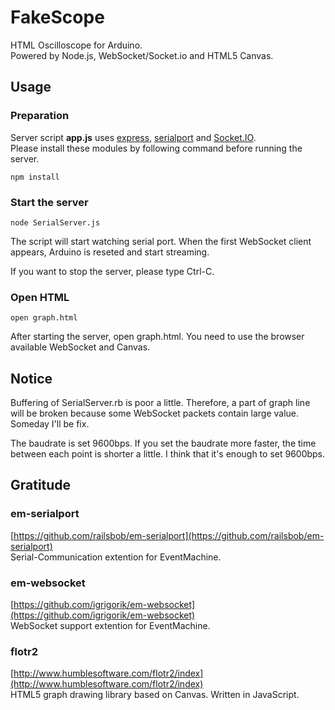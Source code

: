 FakeScope
======================
HTML Oscilloscope for Arduino.  
Powered by Node.js, WebSocket/Socket.io and HTML5 Canvas.

Usage
----------------------
### Preparation
Server script **app.js** uses [express](http://expressjs.com/), [serialport](https://github.com/voodootikigod/node-serialport) and [Socket.IO](http://socket.io/).  
Please install these modules by following command before running the server.

	npm install

### Start the server
	node SerialServer.js

The script will start watching serial port. When the first WebSocket client appears, Arduino is reseted and start streaming.

If you want to stop the server, please type Ctrl-C.

### Open HTML
	open graph.html

After starting the server, open graph.html. You need to use the browser available WebSocket and Canvas. 

Notice
---------------------
Buffering of SerialServer.rb is poor a little. Therefore, a part of graph line will be broken because some WebSocket packets contain large value. Someday I'll be fix.

The baudrate is set 9600bps. If you set the baudrate more faster, the time between each point is shorter a little. I think that it's enough to set 9600bps.

Gratitude
---------------------
### em-serialport
[https://github.com/railsbob/em-serialport](https://github.com/railsbob/em-serialport)  
Serial-Communication extention for EventMachine.
### em-websocket
[https://github.com/igrigorik/em-websocket](https://github.com/igrigorik/em-websocket)  
WebSocket support extention for EventMachine.
### flotr2
[http://www.humblesoftware.com/flotr2/index](http://www.humblesoftware.com/flotr2/index)  
HTML5 graph drawing library based on Canvas. Written in JavaScript.
